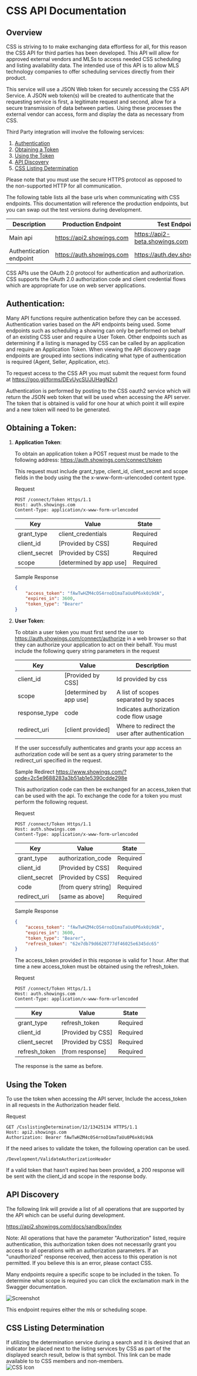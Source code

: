 # CSS API Documentation

## Overview

CSS is striving to to make exchanging data effortless for all, for this reason the CSS API for third parties has been developed.  This API will allow for approved external vendors and MLSs to access needed CSS scheduling and listing availability data.  The intended use of this API is to allow MLS technology companies to offer scheduling services directly from their product.

This service will use a JSON Web token for securely accessing the CSS API Service.  A JSON web token(s) will be created to authenticate that the requesting service is first, a legitimate request and second, allow for a secure transmission of data between parties.   Using these processes the external vendor can access, form and display the data as necessary from CSS.

Third Party integration will involve the following services: 
1. [Authentication](#authentication)
2. [Obtaining a Token](#obtaining-a-token)
3. [Using the Token](#using-the-token)
4. [API Discovery](#api-discovery)
5. [CSS Listing Determination](#css-listing-determination)

Please note that you must use the secure HTTPS protocol as opposed to the non-supported HTTP for all communication.

The following table lists all the base urls when communicating with CSS endpoints. This documentation will reference the production endpoints, but you can swap out the test versions during development.

| Description             | Production Endpoint       | Test Endpoint                  |
|-------------------------|---------------------------|--------------------------------|
| Main api                | https://api2.showings.com | https://api2-beta.showings.com |
| Authentication endpoint | https://auth.showings.com | https://auth.dev.showings.com  |


CSS APIs use the OAuth 2.0 protocol for authentication and authorization. CSS supports the OAuth 2.0 authorization code and client credential flows which are appropriate for use on web server applications.

## Authentication:  
Many API functions require authentication before they can be accessed. Authentication varies based on the API endpoints being used. Some endpoints such as scheduling a showing can only be performed on behalf of an existing CSS user and require a User Token. Other endpoints such as determining if a listing is managed by CSS can be called by an application and require an Application Token. When viewing the API discovery page endpoints are grouped into sections indicating what type of authentication is required (Agent, Seller, Application, etc). 

To request access to the CSS API you must submit the request form found at https://goo.gl/forms/DEvUycSUJUHagN2v1

Authentication is performed by posting to the CSS oauth2 service which will return the JSON web token that will be used when accessing the API server.  The token that is obtained is valid for one hour at which point it will expire and a new token will need to be generated.

## Obtaining a Token:
1. **Application Token**:
		
	To obtain an application token a POST request must be made to the following address: https://auth.showings.com/connect/token

	This request must include grant_type, client_id, client_secret and scope fields in the body using the the x-www-form-urlencoded content type.

	Request
	```
	POST /connect/Token Https/1.1
	Host: auth.showings.com
	Content-Type: application/x-www-form-urlencoded
	```


	| Key           | Value                   | State    |
	|---------------|-------------------------|----------|
	| grant_type    | client_credentials      | Required |
	| client_id     | [Provided by CSS]       | Required |
	| client_secret | [Provided by CSS]       | Required |
	| scope         | [determined by app use] | Required |

	Sample Response
	```json
	{
		"access_token": "fAwTwHZM4cOS4rnoD1maTaUu0P6xk0i9dA",
		"expires_in": 3600,
		"token_type": "Bearer"
	}
	```

2. **User Token**:
	
	To obtain a user token you must first send the user to https://auth.showings.com/connect/authorize in a web browser so that they can authorize your application to act on their behalf. You must include the following query string parameters in the request


	| Key           | Value                   | Description                                     |
	|---------------|-------------------------|-------------------------------------------------|
	| client_id     | [Provided by CSS]       | Id provided by css                              |
	| scope         | [determined by app use] | A list of scopes separated by spaces            |
	| response_type | code                    | Indicates authorization code flow usage         |
	| redirect_uri  | [client provided]       | Where to redirect the user after authentication |

	If the user successfully authenticates and grants your app access an authorization code will be sent as a query string parameter to the redirect_uri specified in the request.

	Sample Redirect
	https://www.showings.com/?code=2c5e9688283a3b51ab1e5390cdde298e

	This authorization code can then be exchanged for an access_token that can be used with the api. To exchange the code for a token you must perform the following request.

	Request
	```
	POST /connect/Token Https/1.1
	Host: auth.showings.com
	Content-Type: application/x-www-form-urlencoded
	```


	| Key           | Value               | State    |
	|---------------|---------------------|----------|
	| grant_type    | authorization_code  | Required |
	| client_id     | [Provided by CSS]   | Required |
	| client_secret | [Provided by CSS]   | Required |
	| code          | [from query string] | Required |
	| redirect_uri  | [same as above]     | Required |

	Sample Response
	```json
	{
		"access_token": "fAwTwHZM4cOS4rnoD1maTaUu0P6xk0i9dA",
		"expires_in": 3600,
		"token_type": "Bearer",
		"refresh_token": "62e7db79d6620777df46025e6345dc65"
	}
	```

	The access_token provided in this response is valid for 1 hour. After that time a new access_token must be obtained using the refresh_token.

	Request
	```
	POST /connect/Token Https/1.1
	Host: auth.showings.com
	Content-Type: application/x-www-form-urlencoded
	```


	| Key           | Value             | State    |
	|---------------|-------------------|----------|
	| grant_type    | refresh_token     | Required |
	| client_id     | [Provided by CSS] | Required |
	| client_secret | [Provided by CSS] | Required |
	| refresh_token | [from response]   | Required |

	The response is the same as before.

## Using the Token
	
To use the token when accessing the API server, Include the access_token in all requests in the Authorization header field.

Request
```
GET /CsslistingDetermination/12/13425134 HTTPS/1.1
Host: api2.showings.com
Authorization: Bearer fAwTwHZM4c0S4rnoD1maTaUu0P6xk0i9dA
```

If the need arises to validate the token, the following operation can be used.

```
/Development/ValidateAuthorizationHeader
```

If a valid token that hasn’t expired has been provided, a 200 response will be sent with the client_id and scope in the response body. 


## API Discovery

The following link will provide a list of all operations that are supported by the API which can be useful during development.

https://api2.showings.com/docs/sandbox/index

Note: All operations that have the parameter "Authorization" listed, require authentication, this authorization token does not necessarily grant you access to all operations with an authorization parameters.    If an "unauthorized" response received, then access to this operation is not permitted.  If you believe this is an error, please contact CSS.

Many endpoints require a specific scope to be included in the token. To determine what scope is required you can click the exclamation mark in the Swagger documentation.

![Screenshot](/help1.png?raw=true)

This endpoint requires either the mls or scheduling scope.

## CSS Listing Determination

If utilizing the determination service during a search and it is desired that an indicator be placed next to the listing services by CSS as part of the displayed search result, below is that symbol.   This link can be made available to to CSS members and non-members.  
![CSS Icon](/cssicon.png?raw=true)
